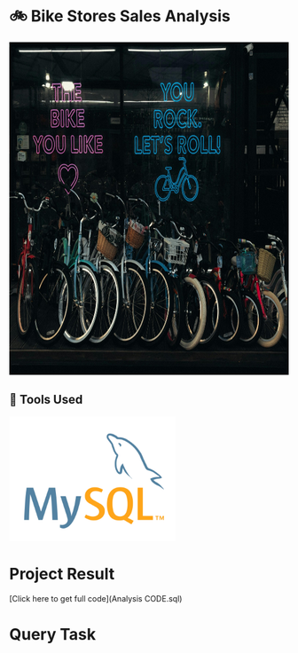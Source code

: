 # 🚲 Bike Stores Sales Analysis
<img src="Outputs/pexels-dnrgs-11923271.jpg" alt="logo" width="600" height="600"/>




## 🔨 Tools Used
<img src="Outputs/mysql.webp" alt="mysql_img.png" width="300"/> &nbsp;

# Project Result
[Click here to get full code](Analysis CODE.sql)

# Query Task
